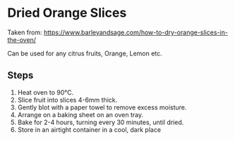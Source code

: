 # Dried Orange Slices

Taken from: https://www.barleyandsage.com/how-to-dry-orange-slices-in-the-oven/

Can be used for any citrus fruits, Orange, Lemon etc.

## Steps

1. Heat oven to 90°C.
2. Slice fruit into slices 4-6mm thick.
3. Gently blot with a paper towel to remove excess moisture.
4. Arrange on a baking sheet on an oven tray.
5. Bake for 2-4 hours, turning every 30 minutes, until dried.
6. Store in an airtight container in a cool, dark place
